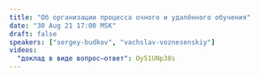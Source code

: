 ```yaml
---
title: "Об организации процесса очного и удалённого обучения"
date: "30 Aug 21 17:00 MSK"
draft: false
speakers: ["sergey-budkov", "vachslav-voznesenskiy"]
videos:
  "доклад в виде вопрос—ответ": Oy51UNp38s
---
```

